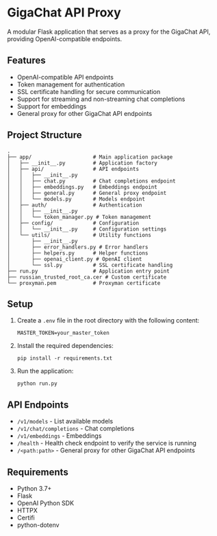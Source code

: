 # GigaChat API Proxy

A modular Flask application that serves as a proxy for the GigaChat API, providing OpenAI-compatible endpoints.

## Features

- OpenAI-compatible API endpoints
- Token management for authentication
- SSL certificate handling for secure communication
- Support for streaming and non-streaming chat completions
- Support for embeddings
- General proxy for other GigaChat API endpoints

## Project Structure

```
.
├── app/                    # Main application package
│   ├── __init__.py         # Application factory
│   ├── api/                # API endpoints
│   │   ├── __init__.py
│   │   ├── chat.py         # Chat completions endpoint
│   │   ├── embeddings.py   # Embeddings endpoint
│   │   ├── general.py      # General proxy endpoint
│   │   └── models.py       # Models endpoint
│   ├── auth/               # Authentication
│   │   ├── __init__.py
│   │   └── token_manager.py # Token management
│   ├── config/             # Configuration
│   │   └── __init__.py     # Configuration settings
│   └── utils/              # Utility functions
│       ├── __init__.py
│       ├── error_handlers.py # Error handlers
│       ├── helpers.py      # Helper functions
│       ├── openai_client.py # OpenAI client
│       └── ssl.py          # SSL certificate handling
├── run.py                  # Application entry point
├── russian_trusted_root_ca.cer # Custom certificate
└── proxyman.pem            # Proxyman certificate
```

## Setup

1. Create a `.env` file in the root directory with the following content:
   ```
   MASTER_TOKEN=your_master_token
   ```

2. Install the required dependencies:
   ```
   pip install -r requirements.txt
   ```

3. Run the application:
   ```
   python run.py
   ```

## API Endpoints

- `/v1/models` - List available models
- `/v1/chat/completions` - Chat completions
- `/v1/embeddings` - Embeddings
- `/health` - Health check endpoint to verify the service is running
- `/<path:path>` - General proxy for other GigaChat API endpoints

## Requirements

- Python 3.7+
- Flask
- OpenAI Python SDK
- HTTPX
- Certifi
- python-dotenv